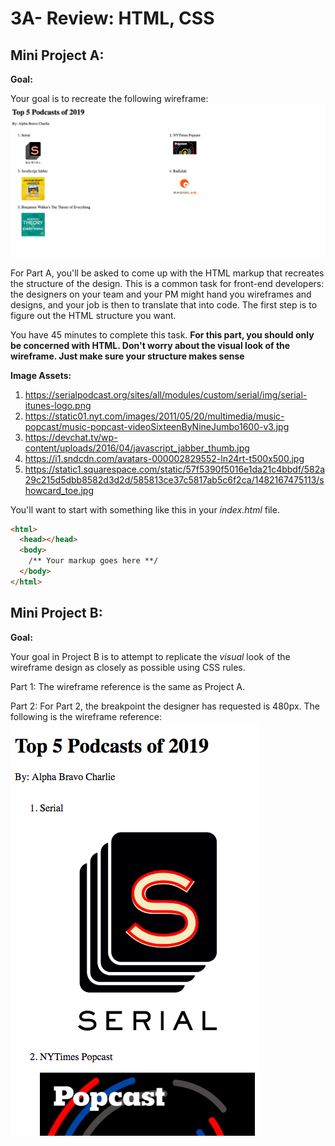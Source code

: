# 3A- Review: HTML, CSS

## Mini Project A: 

**Goal:**

Your goal is to recreate the following wireframe:  ![Activity Wireframe](3A-activity-wireframe.png)

For Part A, you'll be asked to come up with the HTML markup that recreates the structure of the design. This is a common task for front-end developers: the designers on your team and your PM might hand you wireframes and designs, and your job is then to translate that into code. The first step is to figure out the HTML structure you want. 

You have 45 minutes to complete this task. **For this part, you should only be concerned with HTML. Don't worry about the visual look of the wireframe. Just make sure your structure makes sense**

**Image Assets:**

1. https://serialpodcast.org/sites/all/modules/custom/serial/img/serial-itunes-logo.png
2. https://static01.nyt.com/images/2011/05/20/multimedia/music-popcast/music-popcast-videoSixteenByNineJumbo1600-v3.jpg
3. https://devchat.tv/wp-content/uploads/2016/04/javascript_jabber_thumb.jpg
4. https://i1.sndcdn.com/avatars-000002829552-ln24rt-t500x500.jpg
5. https://static1.squarespace.com/static/57f5390f5016e1da21c4bbdf/582a29c215d5dbb8582d3d2d/585813ce37c5817ab5c6f2ca/1482167475113/showcard_toe.jpg

You'll want to start with something like this in your *index.html* file. 
```html
<html>
  <head></head>
  <body>
    /** Your markup goes here **/
  </body>
</html>
```


## Mini Project B: 

**Goal:**

Your goal in Project B is to attempt to replicate the *visual* look of the wireframe design as closely as possible using CSS rules. 

Part 1: The wireframe reference is the same as Project A.

Part 2: For Part 2, the breakpoint the designer has requested is 480px. The following is the wireframe reference: 
![Activity Wireframe](3A-activity-mobile-wireframe.png)
